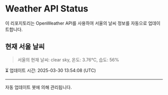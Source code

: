 
# Weather API Status

이 리포지토리는 OpenWeather API를 사용하여 서울의 날씨 정보를 자동으로 업데이트합니다.

## 현재 서울 날씨
> 서울의 현재 날씨: clear sky, 온도: 3.76°C, 습도: 56%

⏳ 업데이트 시간: 2025-03-30 13:54:08 (UTC)

---
자동 업데이트 봇에 의해 관리됩니다.
